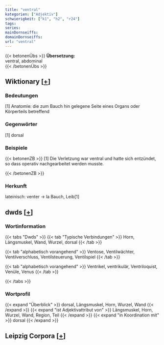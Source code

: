 ```yaml
---
title: "ventral"
kategorien: ["Adjektiv"]
schwierigkeit: ["k1", "h2", "r24"]
tags:
series:
mainDornseiffs:
domainDornseiffs:
url: "ventral"
---
```


{{< betonenÜbs >}}
**Übersetzung:**  
ventral, abdominal  
{{< /betonenÜbs >}}

## Wiktionary [[+](https://de.wiktionary.org/wiki/ventral)]

### Bedeutungen
[1] Anatomie: die zum Bauch hin gelegene Seite eines Organs oder Körperteils betreffend  

### Gegenwörter
[1] dorsal  

### Beispiele
{{< betonenZB >}}
[1] Die Verletzung war ventral und hatte sich entzündet, so dass operativ nachgearbeitet werden musste.  

{{< /betonenZB >}}
### Herkunft
lateinisch: venter → la Bauch, Leib[1]  



## dwds [[+](https://www.dwds.de/wb/ventral)]

### Wortinformation
{{< tabs "Dwds" >}}
{{< tab "Typische Verbindungen" >}}
Horn, Längsmuskel, Wand, Wurzel, dorsal
{{< /tab >}}

{{< tab "alphabetisch vorangehend" >}}
Ventose, Ventilwächter, Ventilverschluss, Ventilsteuerung, Ventilspiel
{{< /tab >}}

{{< tab "alphabetisch vorangehend" >}}
Ventrikel, ventrikulär, Ventriloquist, Venüle, Venus
{{< /tab >}}

{{< /tabs >}}

### Wortprofil
{{< expand "Überblick" >}} dorsal, Längsmuskel, Horn, Wurzel, Wand {{< /expand >}}
{{< expand "ist Adjektivattribut von" >}} Längsmuskel, Horn, Wurzel, Wand, Region, Teil {{< /expand >}}
{{< expand "in Koordination mit" >}} dorsal {{< /expand >}}

## Leipzig Corpora [[+](https://corpora.uni-leipzig.de/en/res?word=ventral&corpusId=deu_newscrawl-public_2018)]

